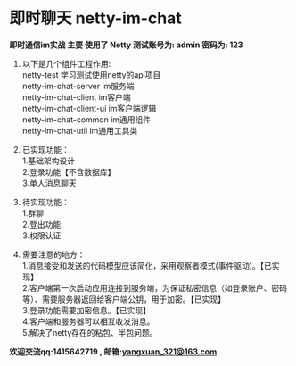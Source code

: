 # 即时聊天 netty-im-chat<br>
**即时通信im实战 主要 使用了 Netty  测试账号为: admin 密码为: 123**

 1. 以下是几个组件工程作用:<br>
    netty-test 学习测试使用netty的api项目<br>
    netty-im-chat-server im服务端<br>
    netty-im-chat-client im客户端<br>
    netty-im-chat-client-ui im客户端逻辑<br>
    netty-im-chat-common im通用组件<br>
    netty-im-chat-util im通用工具类<br>

 2. 已实现功能：<br>
    1.基础架构设计<br>
    2.登录功能【不含数据库】<br>
    3.单人消息聊天<br>

 3. 待实现功能：<br>
    1.群聊<br>
    2.登出功能<br>
    3.权限认证<br>

 4. 需要注意的地方：<br>
    1.消息接受和发送的代码模型应该简化，采用观察者模式(事件驱动)。【已实现】<br>
    2.客户端第一次启动应用连接到服务端，为保证私密信息（如登录账户、密码等）、需要服务器返回给客户端公钥，用于加密。【已实现】<br>
    3.登录功能需要加密信息。【已实现】<br>
    4.客户端和服务器可以相互收发消息。<br>
    5.解决了netty存在的粘包、半包问题。<br>
    
    

**欢迎交流qq:1415642719 , 邮箱:yangxuan_321@163.com**
